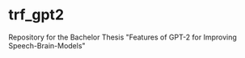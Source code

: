 # trf_gpt2
Repository for the Bachelor Thesis "Features of GPT-2 for Improving Speech-Brain-Models"
